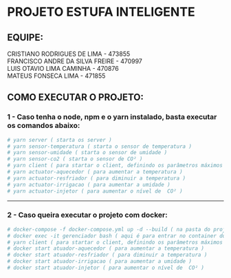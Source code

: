 # PROJETO ESTUFA INTELIGENTE

## EQUIPE:
  CRISTIANO RODRIGUES DE LIMA - 473855 <br>
  FRANCISCO ANDRE DA SILVA FREIRE - 470997 <br>
  LUIS OTAVIO LIMA CAMINHA - 470876 <br>
  MATEUS FONSECA LIMA - 471855 <br>

## COMO EXECUTAR O PROJETO:
 
### 1 - Caso tenha o node, npm e o yarn instalado, basta executar os comandos abaixo:
```bash
# yarn server ( starta os server )
# yarn sensor-temperatura ( starta o sensor de temperatura )
# yarn sensor-umidade ( starta o sensor de umidade )
# yarn sensor-co2 ( starta o sensor de CO² )
# yarn client ( para startar o client, definindo os parâmetros máximos e mínimos dos sensores)
# yarn actuator-aquecedor ( para aumentar a temperatura )
# yarn actuator-resfriador ( para diminuir a temperatura )
# yarn actuator-irrigacao ( para aumentar a umidade )
# yarn actuator-injetor ( para aumentar o nível de  CO² )
```

<hr>

### 2 - Caso queira executar o projeto com docker:

```bash
# docker-compose -f docker-compose.yml up -d --build ( na pasta do projeto )
# docker exec -it gerenciador bash ( aqui é para entrar no container do gerenciador e rodar o comando do client )
# yarn client ( para startar o client, definindo os parâmetros máximos e mínimos dos sensores)
# docker start atuador-aquecedor ( para aumentar a temperatura )
# docker start atuador-resfriador ( para diminuir a temperatura )
# docker start atuador-irrigacao ( para aumentar a umidade )
# docker start atuador-injetor ( para aumentar o nível de  CO² )
```